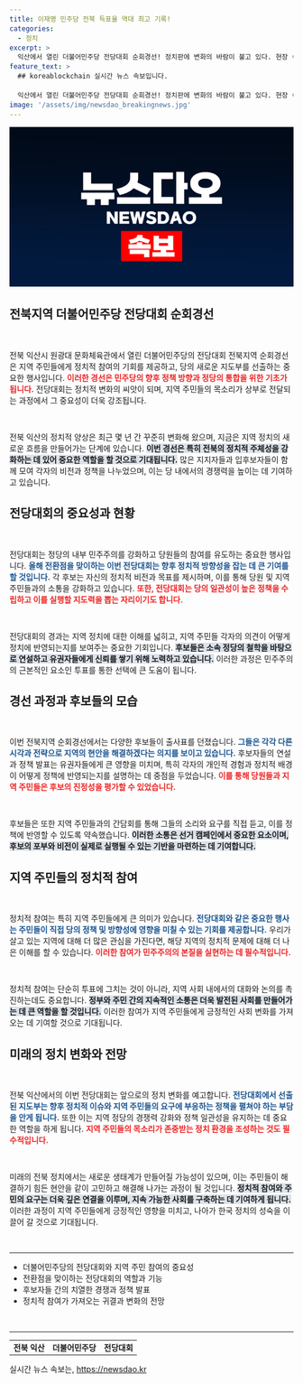 ```yaml
---
title: 이재명 민주당 전북 득표율 역대 최고 기록!
categories:
  - 정치
excerpt: >
  익산에서 열린 더불어민주당 전당대회 순회경선! 정치판에 변화의 바람이 불고 있다. 현장 속 숨은 이야기와 뜨거운 열기를 만나보세요!
feature_text: >
  ## koreablockchain 실시간 뉴스 속보입니다.

  익산에서 열린 더불어민주당 전당대회 순회경선! 정치판에 변화의 바람이 불고 있다. 현장 속 숨은 이야기와 뜨거운 열기를 만나보세요!
image: '/assets/img/newsdao_breakingnews.jpg'
---
```


<p><img src="/assets/img/newsdao_breakingnews.jpg" alt="koreablockchain 속보" /></p>

<h2 data-ke-size="size26">전북지역 더불어민주당 전당대회 순회경선</h2>

<p data-ke-size="size16">&nbsp;</p>

<p>전북 익산시 원광대 문화체육관에서 열린 더불어민주당의 전당대회 전북지역 순회경선은 지역 주민들에게 정치적 참여의 기회를 제공하고, 당의 새로운 지도부를 선출하는 중요한 행사입니다. <b><span style="color: #ee2323;">이러한 경선은 민주당의 향후 정책 방향과 정당의 통합을 위한 기초가 됩니다.</span></b> 전당대회는 정치적 변화의 씨앗이 되며, 지역 주민들의 목소리가 상부로 전달되는 과정에서 그 중요성이 더욱 강조됩니다.</p>

<p data-ke-size="size16">&nbsp;</p>

<p>전북 익산의 정치적 양상은 최근 몇 년 간 꾸준히 변화해 왔으며, 지금은 지역 정치의 새로운 흐름을 만들어가는 단계에 있습니다. <b><span style="background-color: #21538527;">이번 경선은 특히 전북의 정치적 주체성을 강화하는 데 있어 중요한 역할을 할 것으로 기대됩니다.</span></b> 많은 지지자들과 입후보자들이 함께 모여 각자의 비전과 정책을 나누었으며, 이는 당 내에서의 경쟁력을 높이는 데 기여하고 있습니다.</p>

<h2 data-ke-size="size26">전당대회의 중요성과 현황</h2>

<p data-ke-size="size16">&nbsp;</p>

<p>전당대회는 정당의 내부 민주주의를 강화하고 당원들의 참여를 유도하는 중요한 행사입니다. <b><span style="color: #1a5490;">올해 전환점을 맞이하는 이번 전당대회는 향후 정치적 방향성을 잡는 데 큰 기여를 할 것입니다.</span></b> 각 후보는 자신의 정치적 비전과 목표를 제시하며, 이를 통해 당원 및 지역 주민들과의 소통을 강화하고 있습니다. <b><span style="color: #ee2323;">또한, 전당대회는 당의 일관성이 높은 정책을 수립하고 이를 실행할 지도력을 뽑는 자리이기도 합니다.</span></b></p>

<p data-ke-size="size16">&nbsp;</p>

<p>전당대회의 경과는 지역 정치에 대한 이해를 넓히고, 지역 주민들 각자의 의견이 어떻게 정치에 반영되는지를 보여주는 중요한 기회입니다. <b><span style="background-color: #21538527;">후보들은 소속 정당의 철학을 바탕으로 연설하고 유권자들에게 신뢰를 쌓기 위해 노력하고 있습니다.</span></b> 이러한 과정은 민주주의의 근본적인 요소인 투표를 통한 선택에 큰 도움이 됩니다.</p>

<h2 data-ke-size="size26">경선 과정과 후보들의 모습</h2>

<p data-ke-size="size16">&nbsp;</p>

<p>이번 전북지역 순회경선에서는 다양한 후보들이 출사표를 던졌습니다. <b><span style="color: #1a5490;">그들은 각각 다른 시각과 전략으로 지역의 현안을 해결하겠다는 의지를 보이고 있습니다.</span></b> 후보자들의 연설과 정책 발표는 유권자들에게 큰 영향을 미치며, 특히 각자의 개인적 경험과 정치적 배경이 어떻게 정책에 반영되는지를 설명하는 데 중점을 두었습니다. <b><span style="color: #ee2323;">이를 통해 당원들과 지역 주민들은 후보의 진정성을 평가할 수 있었습니다.</span></b></p>

<p data-ke-size="size16">&nbsp;</p>

<p>후보들은 또한 지역 주민들과의 간담회를 통해 그들의 소리와 요구를 직접 듣고, 이를 정책에 반영할 수 있도록 약속했습니다. <b><span style="background-color: #21538527;">이러한 소통은 선거 캠페인에서 중요한 요소이며, 후보의 포부와 비전이 실제로 실행될 수 있는 기반을 마련하는 데 기여합니다.</span></b></p>

<h2 data-ke-size="size26">지역 주민들의 정치적 참여</h2>

<p data-ke-size="size16">&nbsp;</p>

<p>정치적 참여는 특히 지역 주민들에게 큰 의미가 있습니다. <b><span style="color: #1a5490;">전당대회와 같은 중요한 행사는 주민들이 직접 당의 정책 및 방향성에 영향을 미칠 수 있는 기회를 제공합니다.</span></b> 우리가 살고 있는 지역에 대해 더 많은 관심을 가진다면, 해당 지역의 정치적 문제에 대해 더 나은 이해를 할 수 있습니다. <b><span style="color: #ee2323;">이러한 참여가 민주주의의 본질을 실현하는 데 필수적입니다.</span></b></p>

<p data-ke-size="size16">&nbsp;</p>

<p>정치적 참여는 단순히 투표에 그치는 것이 아니라, 지역 사회 내에서의 대화와 논의를 촉진하는데도 중요합니다. <b><span style="background-color: #21538527;">정부와 주민 간의 지속적인 소통은 더욱 발전된 사회를 만들어가는 데 큰 역할을 할 것입니다.</span></b> 이러한 참여가 지역 주민들에게 긍정적인 사회 변화를 가져오는 데 기여할 것으로 기대됩니다.</p>

<h2 data-ke-size="size26">미래의 정치 변화와 전망</h2>

<p data-ke-size="size16">&nbsp;</p>

<p>전북 익산에서의 이번 전당대회는 앞으로의 정치 변화를 예고합니다. <b><span style="color: #1a5490;">전당대회에서 선출된 지도부는 향후 정치적 이슈와 지역 주민들의 요구에 부응하는 정책을 펼쳐야 하는 부담을 안게 됩니다.</span></b> 또한 이는 지역 정당의 경쟁력 강화와 정책 일관성을 유지하는 데 중요한 역할을 하게 됩니다. <b><span style="color: #ee2323;">지역 주민들의 목소리가 존중받는 정치 환경을 조성하는 것도 필수적입니다.</span></b></p>

<p data-ke-size="size16">&nbsp;</p>

<p>미래의 전북 정치에서는 새로운 생태계가 만들어질 가능성이 있으며, 이는 주민들이 해결하기 힘든 현안을 같이 고민하고 해결해 나가는 과정이 될 것입니다. <b><span style="background-color: #21538527;">정치적 참여와 주민의 요구는 더욱 깊은 연결을 이루며, 지속 가능한 사회를 구축하는 데 기여하게 됩니다.</span></b> 이러한 과정이 지역 주민들에게 긍정적인 영향을 미치고, 나아가 한국 정치의 성숙을 이끌어 갈 것으로 기대됩니다. </p>

<p data-ke-size="size16">&nbsp;</p>

<hr>

<ul>
<li>더불어민주당의 전당대회와 지역 주민 참여의 중요성</li>
<li>전환점을 맞이하는 전당대회의 역할과 기능</li>
<li>후보자들 간의 치열한 경쟁과 정책 발표</li>
<li>정치적 참여가 가져오는 귀결과 변화의 전망</li>
</ul>

<p data-ke-size="size16">&nbsp;</p>

<hr>

<table>
<tr>
<td style="text-align: center; height: 17px;"><b>전북 익산</b></td>
<td style="text-align: center; height: 17px;"><b>더불어민주당</b></td>
<td style="text-align: center; height: 17px;"><b>전당대회</b></td>
</tr>
</table>
실시간 뉴스 속보는, <a href="https://newsdao.kr" rel="dofollow">https://newsdao.kr</a>


